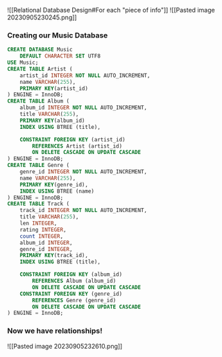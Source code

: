 ![[Relational Database Design#For each "piece of info"]]
![[Pasted image 20230905230245.png]]
### Creating our Music Database
```sql
CREATE DATABASE Music
	DEFAULT CHARACTER SET UTF8
USE Music;
CREATE TABLE Artist (
	artist_id INTEGER NOT NULL AUTO_INCREMENT,
	name VARCHAR(255),
	PRIMARY KEY(artist_id)
) ENGINE = InnoDB;
CREATE TABLE Album (
	album_id INTEGER NOT NULL AUTO_INCREMENT,
	title VARCHAR(255),
	PRIMARY KEY(album_id)
	INDEX USING BTREE (title),

	CONSTRAINT FOREIGN KEY (artist_id)
		REFERENCES Artist (artist_id)
		ON DELETE CASCADE ON UPDATE CASCADE
) ENGINE = InnoDB;
CREATE TABLE Genre (
	genre_id INTEGER NOT NULL AUTO_INCREMENT,
	name VARCHAR(255),
	PRIMARY KEY(genre_id),
	INDEX USING BTREE (name)
) ENGINE = InnoDB;
CREATE TABLE Track (
	track_id INTEGER NOT NULL AUTO_INCREMENT,
	title VARCHAR(255),
	len INTEGER,
	rating INTEGER,
	count INTEGER,
	album_id INTEGER,
	genre_id INTEGER,
	PRIMARY KEY(track_id),
	INDEX USING BTREE (title),

	CONSTRAINT FOREIGN KEY (album_id)
		REFERENCES Album (album_id)
		ON DELETE CASCADE ON UPDATE CASCADE
	CONSTRAINT FOREIGN KEY (genre_id)
		REFERENCES Genre (genre_id)
		ON DELETE CASCADE ON UPDATE CASCADE
) ENGINE = InnoDB;
```
### Now we have relationships!
![[Pasted image 20230905232610.png]]


